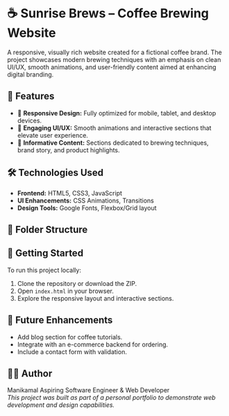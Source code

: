# ☕ Sunrise Brews – Coffee Brewing Website

A responsive, visually rich website created for a fictional coffee brand. The project showcases modern brewing techniques with an emphasis on clean UI/UX, smooth animations, and user-friendly content aimed at enhancing digital branding.

## 🌟 Features

- 📱 **Responsive Design:** Fully optimized for mobile, tablet, and desktop devices.
- 🎨 **Engaging UI/UX:** Smooth animations and interactive sections that elevate user experience.
- 🧾 **Informative Content:** Sections dedicated to brewing techniques, brand story, and product highlights.

## 🛠️ Technologies Used

- **Frontend:** HTML5, CSS3, JavaScript  
- **UI Enhancements:** CSS Animations, Transitions  
- **Design Tools:** Google Fonts, Flexbox/Grid layout

## 📁 Folder Structure


## 🚀 Getting Started

To run this project locally:

1. Clone the repository or download the ZIP.
2. Open `index.html` in your browser.
3. Explore the responsive layout and interactive sections.

## 📌 Future Enhancements

- Add blog section for coffee tutorials.
- Integrate with an e-commerce backend for ordering.
- Include a contact form with validation.

## 👩‍💻 Author

Manikamal
Aspiring Software Engineer & Web Developer  
*This project was built as part of a personal portfolio to demonstrate web development and design capabilities.*
